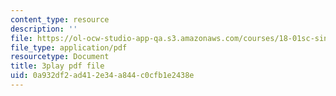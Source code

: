 ```yaml
---
content_type: resource
description: ''
file: https://ol-ocw-studio-app-qa.s3.amazonaws.com/courses/18-01sc-single-variable-calculus-fall-2010/0a932df2ad412e34a844c0cfb1e2438e_XRkgBWbWvg4.pdf
file_type: application/pdf
resourcetype: Document
title: 3play pdf file
uid: 0a932df2-ad41-2e34-a844-c0cfb1e2438e
---
```

